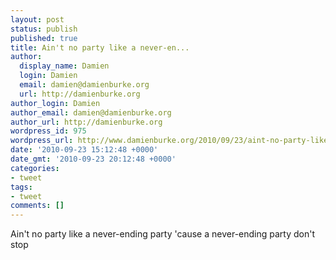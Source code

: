 ```yaml
---
layout: post
status: publish
published: true
title: Ain't no party like a never-en...
author:
  display_name: Damien
  login: Damien
  email: damien@damienburke.org
  url: http://damienburke.org
author_login: Damien
author_email: damien@damienburke.org
author_url: http://damienburke.org
wordpress_id: 975
wordpress_url: http://www.damienburke.org/2010/09/23/aint-no-party-like-a-never-en/
date: '2010-09-23 15:12:48 +0000'
date_gmt: '2010-09-23 20:12:48 +0000'
categories:
- tweet
tags:
- tweet
comments: []
---
```

<p>Ain't no party like a never-ending party 'cause a never-ending party don't stop</p>
